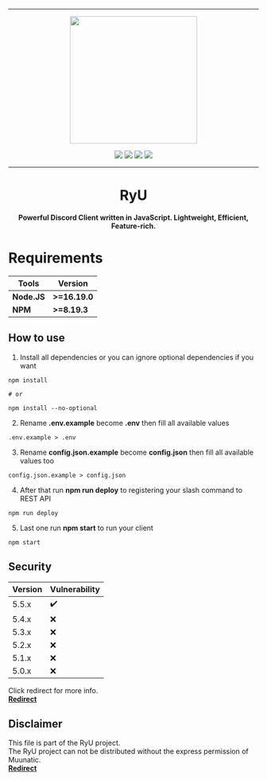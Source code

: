***

<p align="center">
<img src="https://cdn.discordapp.com/attachments/852785773827981342/912856282246045778/test.jpg" width="256" height="256">
<p align="center">

<img src="https://img.shields.io/github/repo-size/Muunatic/RyU?style=flat-square">
<img src="https://img.shields.io/github/package-json/v/Muunatic/RyU?style=flat-square">
<img src="https://img.shields.io/github/actions/workflow/status/Muunatic/RyU/ESLint.yml?branch=v5&style=flat-square">
<img src="https://img.shields.io/github/languages/top/Muunatic/RyU?style=flat-square">


***

<h1 align="center">RyU</h1>
<p align="center"><b>Powerful Discord Client written in JavaScript. Lightweight, Efficient, Feature-rich.</b></p>

# Requirements

|Tools|Version|
|-|-|
|**Node.JS**|**>=16.19.0**|
|**NPM**|**>=8.19.3**|

## How to use

1. Install all dependencies or you can ignore optional dependencies if you want
```
npm install

# or

npm install --no-optional
```
2. Rename **.env.example** become **.env** then fill all available values
```
.env.example > .env
```
3. Rename **config.json.example** become **config.json** then fill all available values too
```
config.json.example > config.json 
```
4. After that run **npm run deploy** to registering your slash command to REST API
```
npm run deploy
```
5. Last one run **npm start** to run your client
```
npm start
```

## Security

|Version|Vulnerability|
|-|-|
|5.5.x|:heavy_check_mark:|
|5.4.x|:x:|
|5.3.x|:x:|
|5.2.x|:x:|
|5.1.x|:x:|
|5.0.x|:x:|

Click redirect for more info.
<br>
<a href="https://github.com/Muunatic/RyU/security/policy">**Redirect**</a>

## Disclaimer

This file is part of the RyU project.
<br>
The RyU project can not be distributed without the express permission of Muunatic.
<br>
<a href="https://github.com/Muunatic/RyU/blob/v5/LICENSE">**Redirect**</a>
